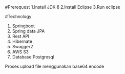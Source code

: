 #Prerequest
1.Install JDK 8
2.Install Eclipse
3.Run eclipse

#Technology
1. Springboot
2. Spring data JPA
3. Rest API
4. Hibernate 
5. Swagger2
6. AWS S3
7. Database Postgresql

Proses upload file menggunakan base64 encode


